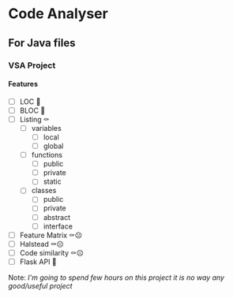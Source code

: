 # Code Analyser

## For Java files

### VSA Project

#### Features

- [ ] LOC 🍭
- [ ] BLOC 🍭
- [ ] Listing ⚰
  - [ ] variables
    - [ ] local
    - [ ] global
  - [ ] functions
    - [ ] public
    - [ ] private
    - [ ] static
  - [ ] classes
    - [ ] public
    - [ ] private
    - [ ] abstract
    - [ ] interface
- [ ] Feature Matrix ⚰☹
- [ ] Halstead ⚰☹
- [ ] Code similarity ⚰☹
- [ ] Flask API 🚀

Note: *I'm going to spend few hours on this project it is no way any good/useful project*

